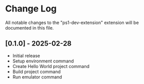 # Change Log

All notable changes to the "ps1-dev-extension" extension will be documented in this file.

## [0.1.0] - 2025-02-28

- Initial release
- Setup environment command
- Create Hello World project command
- Build project command
- Run emulator command

